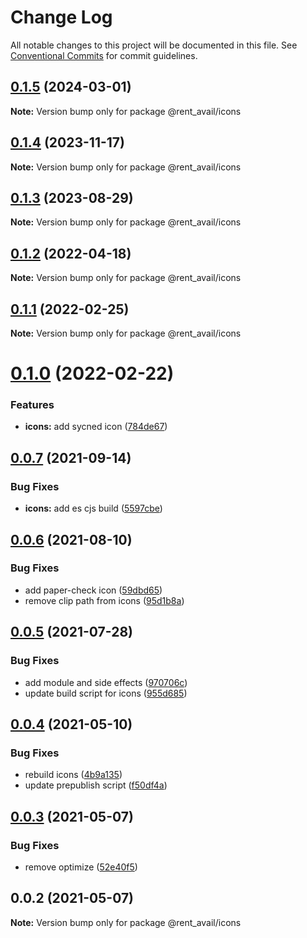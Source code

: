 # Change Log

All notable changes to this project will be documented in this file.
See [Conventional Commits](https://conventionalcommits.org) for commit guidelines.

## [0.1.5](https://github.com/rentalutions/elements/compare/@rent_avail/icons@0.1.4...@rent_avail/icons@0.1.5) (2024-03-01)

**Note:** Version bump only for package @rent_avail/icons

## [0.1.4](https://github.com/rentalutions/elements/compare/@rent_avail/icons@0.1.2...@rent_avail/icons@0.1.4) (2023-11-17)

**Note:** Version bump only for package @rent_avail/icons

## [0.1.3](https://github.com/rentalutions/elements/compare/@rent_avail/icons@0.1.2...@rent_avail/icons@0.1.3) (2023-08-29)

**Note:** Version bump only for package @rent_avail/icons

## [0.1.2](https://github.com/rentalutions/elements/compare/@rent_avail/icons@0.1.1...@rent_avail/icons@0.1.2) (2022-04-18)

**Note:** Version bump only for package @rent_avail/icons

## [0.1.1](https://github.com/rentalutions/elements/compare/@rent_avail/icons@0.1.0...@rent_avail/icons@0.1.1) (2022-02-25)

**Note:** Version bump only for package @rent_avail/icons

# [0.1.0](https://github.com/rentalutions/elements/compare/@rent_avail/icons@0.0.7...@rent_avail/icons@0.1.0) (2022-02-22)

### Features

- **icons:** add sycned icon ([784de67](https://github.com/rentalutions/elements/commit/784de6702a82a9fcb1cba44f71bdbbdebd6c714e))

## [0.0.7](https://github.com/rentalutions/elements/compare/@rent_avail/icons@0.0.6...@rent_avail/icons@0.0.7) (2021-09-14)

### Bug Fixes

- **icons:** add es cjs build ([5597cbe](https://github.com/rentalutions/elements/commit/5597cbe2d37cf42d6967e205636295f29e43b563))

## [0.0.6](https://github.com/rentalutions/elements/compare/@rent_avail/icons@0.0.5...@rent_avail/icons@0.0.6) (2021-08-10)

### Bug Fixes

- add paper-check icon ([59dbd65](https://github.com/rentalutions/elements/commit/59dbd65c6323ef34d7a5f97b7919c8061a612bcf))
- remove clip path from icons ([95d1b8a](https://github.com/rentalutions/elements/commit/95d1b8a2921de6b19ccd69c0a2be03bb5fd03b69))

## [0.0.5](https://github.com/rentalutions/elements/compare/@rent_avail/icons@0.0.4...@rent_avail/icons@0.0.5) (2021-07-28)

### Bug Fixes

- add module and side effects ([970706c](https://github.com/rentalutions/elements/commit/970706cfb96164bc26b01a80faeb703238473b01))
- update build script for icons ([955d685](https://github.com/rentalutions/elements/commit/955d6851a58b48c708be1b6e4b2c84c0592e28c0))

## [0.0.4](https://github.com/rentalutions/elements/compare/@rent_avail/icons@0.0.3...@rent_avail/icons@0.0.4) (2021-05-10)

### Bug Fixes

- rebuild icons ([4b9a135](https://github.com/rentalutions/elements/commit/4b9a135ef63051b32538aa463e3b43845f6241d1))
- update prepublish script ([f50df4a](https://github.com/rentalutions/elements/commit/f50df4a7f77d017b2e1b21e800983befc0139056))

## [0.0.3](https://github.com/rentalutions/elements/compare/@rent_avail/icons@0.0.2...@rent_avail/icons@0.0.3) (2021-05-07)

### Bug Fixes

- remove optimize ([52e40f5](https://github.com/rentalutions/elements/commit/52e40f5520fde3617d9b1b822a0537073cf5208e))

## 0.0.2 (2021-05-07)

**Note:** Version bump only for package @rent_avail/icons
